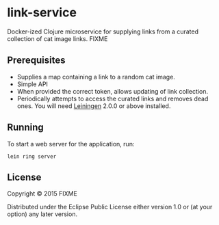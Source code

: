 # link-service

Docker-ized Clojure microservice for supplying links from a curated collection of cat image links.
FIXME

## Prerequisites

* Supplies a map containing a link to a random cat image.
* Simple API
* When provided the correct token, allows updating of link collection.
* Periodically attempts to access the curated links and removes dead ones.
You will need [Leiningen][] 2.0.0 or above installed.

[leiningen]: https://github.com/technomancy/leiningen

## Running

To start a web server for the application, run:

    lein ring server

## License

Copyright © 2015 FIXME

Distributed under the Eclipse Public License either version 1.0 or (at
your option) any later version.